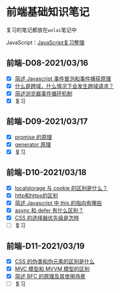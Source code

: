 # 前端基础知识笔记

复习的笔记都放在` wolai `笔记中

JavaScript：[JavaScript复习整理](https://www.wolai.com/marlon/7EYA6ANFw8mZgLENQktJYn?theme=light)


## 前端-D08-2021/03/16

- [x] [简述 Javascript 事件冒泡和事件捕获原理](https://www.wolai.com/marlon/9V2XhULZir2QM5GrYn2Yqv)
- [x] [什么是跨域，什么情况下会发生跨域请求？](https://www.wolai.com/marlon/2pS1kvyjmcYVi8m385h76N)
- [x] [简述浏览器事件循环机制](https://www.wolai.com/marlon/jAMf2tEPbPzvomFPbUsYE2)
- [x] 复习 

## 前端-D09-2021/03/17

- [x] [promise 的原理](https://www.wolai.com/marlon/qFtcsD8rUSrTKfhvwVLdfy)
- [x] [generator 原理](https://www.wolai.com/marlon/nY8sHCaM7rFfwQLjBF9xse)
- [x] 复习 

## 前端-D10-2021/03/18

- [x] [localstorage 与 cookie 的区别是什么？](https://www.wolai.com/marlon/5ZzeWC6roYsZZanQ7whzG4)
- [x] [http和https的区别](https://www.wolai.com/marlon/papVzWqjzAGP6QgTs6hGRb)
- [x] [简述 Javascript 中 this 的指向有哪些](https://www.wolai.com/marlon/gPcCakEJUNAm5z74weihvp)
- [x] [async 和 defer 有什么区别？](https://www.wolai.com/marlon/aaRzaRF29k6SKKfFwsZxdz)
- [x] [CSS 的选择器优先级是怎样](https://www.wolai.com/marlon/7tbLcyacbsusumqdJV9oQc)
- [ ] 复习 

## 前端-D11-2021/03/19

- [x] [CSS 的伪类和伪元素的区别是什么](https://www.wolai.com/marlon/o4aJfjnueUGHJPg2DU184L)
- [x] [MVC 模型和 MVVM 模型的区别](https://www.wolai.com/marlon/7TWGrjLUJUkqXCSR5jhhar)
- [x] [简述 BFC 的原理及其使用场景](https://www.wolai.com/marlon/34TMk3QDfTN765JqAjfDqc)
- [ ] 复习 